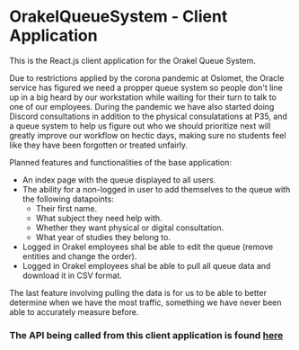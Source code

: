 # OrakelQueueSystem - Client Application

This is the React.js client application for the Orakel Queue System.

Due to restrictions applied by the corona pandemic at Oslomet, the Oracle service has figured we need a propper queue system so people don't line up in a big heard by our workstation while waiting for their turn to talk to one of our employees. During the pandemic we have also started doing Discord consultations in addition to the physical consulatations at P35, and a queue system to help us figure out who we should prioritize next will greatly improve our workflow on hectic days, making sure no students feel like they have been forgotten or treated unfairly.

Planned features and functionalities of the base application:
 - An index page with the queue displayed to all users.
 - The ability for a non-logged in user to add themselves to the queue with the following datapoints:
   - Their first name.
   - What subject they need help with.
   - Whether they want physical or digital consultation.
   - What year of studies they belong to.
 - Logged in Orakel employees shal be able to edit the queue (remove entities and change the order).
 - Logged in Orakel employees shal be able to pull all queue data and download it in CSV format.
 
The last feature involving pulling the data is for us to be able to better determine when we have the most traffic, something we have never been able to accurately measure before.


### The API being called from this client application is found [here](https://github.com/FredrikPedersen/Orakel_Queue_System_Server)
